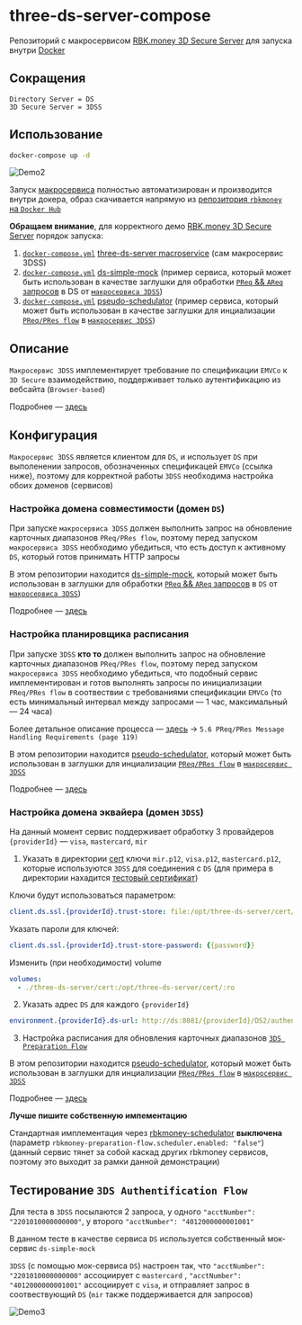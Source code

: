 # three-ds-server-compose

Репозиторий с макросервисом [RBK.money 3D Secure Server](https://github.com/rbkmoney/three-ds-server) для запуска внутри [Docker](https://hub.docker.com/r/rbkmoney/three-ds-server)

## Сокращения
```
Directory Server = DS
3D Secure Server = 3DSS
```

## Использование

```bash
docker-compose up -d
```

![Demo2](./readme-resources/2_full.gif?raw=true)

Запуск [макросервиса](https://github.com/rbkmoney/three-ds-server/blob/master/pom.xml) полностью автоматизирован и производится внутри докера, образ скачивается напрямую из [репозитория `rbkmoney` на `Docker Hub`](https://hub.docker.com/r/rbkmoney/three-ds-server)

**Обращаем внимание**, для корректного демо [RBK.money 3D Secure Server](https://github.com/rbkmoney/three-ds-server) порядок запуска:

1. [`docker-compose.yml`](https://github.com/rbkmoney/three-ds-server-compose/blob/master/docker-compose.yml) [three-ds-server macroservice](https://github.com/rbkmoney/three-ds-server-compose/blob/master/README.md) (сам макросервис 3DSS)
2. [`docker-compose.yml`](https://github.com/rbkmoney/three-ds-server-compose/blob/master/ds-simple-mock/docker-compose.yml) [ds-simple-mock](https://github.com/rbkmoney/three-ds-server-compose/blob/master/ds-simple-mock/README.md) (пример сервиса, который может быть использован в качестве заглушки для обработки [`PReq` && `AReq` запросов](https://github.com/rbkmoney/three-ds-server-compose/blob/master/docs/EMVCo_Protocol_and_Core_Functions_Specification_v2.2.0.pdf) в DS от [`макросервиса 3DSS`](https://github.com/rbkmoney/three-ds-server-compose/blob/master/README.md))
3. [`docker-compose.yml`](https://github.com/rbkmoney/three-ds-server-compose/blob/master/pseudo-schedulator/docker-compose.yml) [pseudo-schedulator](https://github.com/rbkmoney/three-ds-server-compose/blob/master/pseudo-schedulator/README.md) (пример сервиса, который может быть использован в качестве заглушки для инциализации [`PReq/PRes flow`](https://github.com/rbkmoney/three-ds-server-compose/blob/master/docs/EMVCo_Protocol_and_Core_Functions_Specification_v2.2.0.pdf) в [`макросервис 3DSS`](https://github.com/rbkmoney/three-ds-server-compose/blob/master/README.md))

## Описание

`Макросервис 3DSS` имплементирует требование по спецификации `EMVCo` к `3D Secure` взаимодействию, поддерживает только аутентификацию из вебсайта (`Browser-based`)

Подробнее — [здесь](https://github.com/rbkmoney/three-ds-server-compose/blob/master/3DSS%20detailed%20Description.md)

## Конфигурация

`Макросервис 3DSS` является клиентом для `DS`, и использует `DS` при выполенении запросов, обозначенных спецификацей `EMVCo` (ссылка ниже), поэтому для корректной работы `3DSS` необходима настройка обоих доменов (сервисов)

### Настройка домена совместимости (домен `DS`)

При запуске `макросервиса 3DSS` должен выполнить запрос на обновление карточных диапазонов `PReq/PRes flow`, поэтому перед запуском `макросервиса 3DSS` необходимо убедиться, что есть доступ к активному `DS`, который готов принимать HTTP запросы

В этом репозитории находится [ds-simple-mock](https://github.com/rbkmoney/three-ds-server-compose/blob/master/ds-simple-mock/README.md), который может быть использован в заглушки для обработки [`PReq` && `AReq` запросов](https://github.com/rbkmoney/three-ds-server-compose/blob/master/docs/EMVCo_Protocol_and_Core_Functions_Specification_v2.2.0.pdf) в `DS` от [`макросервиса 3DSS`](https://github.com/rbkmoney/three-ds-server-compose/blob/master/README.md))

Подробнее — [здесь](https://github.com/rbkmoney/three-ds-server-compose/blob/master/ds-simple-mock/README.md)

### Настройка планировщика расписания

При запуске `3DSS` **кто то** должен выполнить запрос на обновление карточных диапазонов `PReq/PRes flow`, поэтому перед запуском `макросервиса 3DSS` необходимо убедиться, что подобный сервис имплементирован и готов выполнять запросы по инициализации `PReq/PRes flow` в соотвествии с требованиями спецификации `EMVCo` (то есть минимальный интервал между запросами — 1 час, максимальный — 24 часа)

Более детальное описание процесса — [здесь](https://github.com/rbkmoney/three-ds-server-compose/blob/master/docs/EMVCo_Protocol_and_Core_Functions_Specification_v2.2.0.pdf) -> `5.6 PReq/PRes Message Handling Requirements (page 119)`

В этом репозитории находится [pseudo-schedulator](https://github.com/rbkmoney/three-ds-server-compose/blob/master/pseudo-schedulator/README.md), который может быть использован в заглушки для инциализации [`PReq/PRes flow`](https://github.com/rbkmoney/three-ds-server-compose/blob/master/docs/EMVCo_Protocol_and_Core_Functions_Specification_v2.2.0.pdf) в [`макросервис 3DSS`](https://github.com/rbkmoney/three-ds-server-compose/blob/master/README.md)

Подробнее — [здесь](https://github.com/rbkmoney/three-ds-server-compose/blob/master/pseudo-schedulator/README.md)

### Настройка домена эквайера (домен `3DSS`)

На данный момент сервис поддерживает обработку 3 провайдеров `{providerId}` — `visa`, `mastercard`, `mir`

1) Указать в директории [cert](https://github.com/rbkmoney/three-ds-server-compose/tree/master/three-ds-server/cert) ключи `mir.p12`, `visa.p12`, `mastercard.p12`, которые используются `3DSS` для соединения с `DS` (для примера в директории нахадится [тестовый сертификат](https://github.com/rbkmoney/three-ds-server-compose/blob/master/three-ds-server/cert/test.p12))

Ключи будут использоваться параметром:

```yaml
client.ds.ssl.{providerId}.trust-store: file:/opt/three-ds-server/cert/test.p12
```

Указать пароли для ключей:
 
```yaml
client.ds.ssl.{providerId}.trust-store-password: {{password}}
```

Изменить (при необходимости) volume

```yaml
volumes:
  - ./three-ds-server/cert:/opt/three-ds-server/cert/:ro
```

2) Указать адрес `DS` для каждого `{providerId}`

```yaml
environment.{providerId}.ds-url: http://ds:8081/{providerId}/DS2/authenticate
```

3) Настройка расписания для обновления карточных диапазонов [`3DS Preparation Flow`](https://github.com/rbkmoney/three-ds-server-compose/blob/master/docs/EMVCo_Protocol_and_Core_Functions_Specification_v2.2.0.pdf) 

В этом репозитории находится [pseudo-schedulator](https://github.com/rbkmoney/three-ds-server-compose/blob/master/pseudo-schedulator/README.md), который может быть использован в заглушки для инциализации [`PReq/PRes flow`](https://github.com/rbkmoney/three-ds-server-compose/blob/master/docs/EMVCo_Protocol_and_Core_Functions_Specification_v2.2.0.pdf) в [`макросервис 3DSS`](https://github.com/rbkmoney/three-ds-server-compose/blob/master/README.md)

Подробнее — [здесь](https://github.com/rbkmoney/three-ds-server-compose/blob/master/pseudo-schedulator/README.md)

**Лучше пишите собственную импементацию**

Cтандартная имплементация через [rbkmoney-schedulator](https://github.com/rbkmoney/schedulator) **выключена** (параметр `rbkmoney-preparation-flow.scheduler.enabled: "false"`) (данный сервис тянет за собой каскад других rbkmoney сервисов, поэтому это выходит за рамки данной демонстрации)

## Тестирование `3DS Authentification Flow`

Для теста в `3DSS` посылаются 2 запроса, у одного `"acctNumber": "2201010000000000"`, у второго `"acctNumber": "4012000000001001"` 

В данном тесте в качестве сервиса `DS` используется собственный мок-сервис `ds-simple-mock`

`3DSS` (с помощью мок-сервиса `DS`) настроен так, что `"acctNumber": "2201010000000000"` ассоциирует с `mastercard` , `"acctNumber": "4012000000001001"` ассоциирует с `visa`, и отправляет запрос в соотвествующий `DS` (`mir` также поддерживается для запросов)

![Demo3](./readme-resources/test.gif?raw=true)
